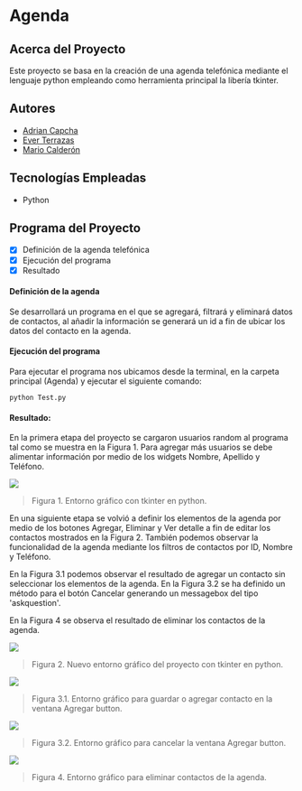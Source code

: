 # Agenda

## Acerca del Proyecto

Este proyecto se basa en la creación de una agenda telefónica mediante el lenguaje python empleando como herramienta principal la libería tkinter.

## Autores

- [Adrian Capcha](https://github.com/adriancapchaq)
- [Ever Terrazas](https://github.com/ETERRAZAS21PE)
- [Mario Calderón](https://github.com/mjcald)

## Tecnologías Empleadas

- Python

## Programa del Proyecto

- [x] Definición de la agenda telefónica
- [x] Ejecución del programa
- [x] Resultado

#### Definición de la agenda
Se desarrollará un programa en el que se agregará, filtrará y eliminará datos de contactos, al añadir la información se generará un id a fin de ubicar los datos del contacto en la agenda.

#### Ejecución del programa
Para ejecutar el programa nos ubicamos desde la terminal, en la carpeta principal (Agenda) y ejecutar el siguiente comando:

    python Test.py

#### Resultado:
En la primera etapa del proyecto se cargaron usuarios random al programa tal como se muestra en la Figura 1. Para agregar más usuarios se debe alimentar información por medio de los widgets Nombre, Apellido y Teléfono. 

![](https://i.ibb.co/rfB0Wp4/23-03-06-005700-Agenda-Telef-nica.png)
> Figura 1. Entorno gráfico con tkinter en python.

En una siguiente etapa se volvió a definir los elementos de la agenda por medio de los botones Agregar, Eliminar y Ver detalle a fin de editar los contactos mostrados en la Figura 2. También podemos observar la funcionalidad de la agenda mediante los filtros de contactos por ID, Nombre y Teléfono.

En la Figura 3.1 podemos observar el resultado de agregar un contacto sin seleccionar los elementos de la agenda. En la Figura 3.2 se ha definido un método para el botón Cancelar generando un messagebox del tipo 'askquestion'.

En la Figura 4 se observa el resultado de eliminar los contactos de la agenda.

![](https://i.ibb.co/SnxPvGN/23-05-22-201800-Agenda-Telef-nica.png)
> Figura 2. Nuevo entorno gráfico del proyecto con tkinter en python.


![](https://i.ibb.co/8mGYDW8/23-05-22-202900-Agenda-Telef-nica-Bot-n-Agregar-Bot-n-Guardar.png)
> Figura 3.1. Entorno gráfico para guardar o agregar contacto en la ventana Agregar button.


![](https://i.ibb.co/vvCgCNp/23-05-22-202300-Agenda-Telef-nica-Bot-n-Agregar-Bot-n-Cancelar.png)
> Figura 3.2. Entorno gráfico para cancelar la ventana Agregar button.


![](https://i.ibb.co/5kBrNCs/23-05-22-203400-Agenda-Telef-nica-Bot-n-Eliminar.png)
> Figura 4. Entorno gráfico para eliminar contactos de la agenda.

